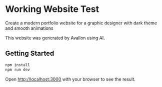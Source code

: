# Working Website Test

Create a modern portfolio website for a graphic designer with dark theme and smooth animations

This website was generated by Avallon using AI.

## Getting Started

```bash
npm install
npm run dev
```

Open [http://localhost:3000](http://localhost:3000) with your browser to see the result.